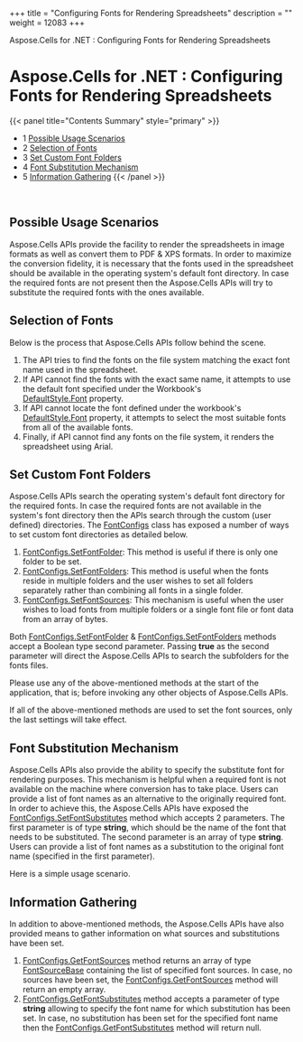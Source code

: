 +++
title = "Configuring Fonts for Rendering Spreadsheets" 
description = "" 
weight = 12083 
+++

Aspose.Cells for .NET : Configuring Fonts for Rendering Spreadsheets  

# Aspose.Cells for .NET : Configuring Fonts for Rendering Spreadsheets


{{< panel title="Contents Summary" style="primary" >}}
*   1 [Possible Usage Scenarios](#ConfiguringFontsforRenderingSpreadsheets-PossibleUsageScenarios)
*   2 [Selection of Fonts](#ConfiguringFontsforRenderingSpreadsheets-SelectionofFonts)
*   3 [Set Custom Font Folders](#ConfiguringFontsforRenderingSpreadsheets-SetCustomFontFolders)
*   4 [Font Substitution Mechanism](#ConfiguringFontsforRenderingSpreadsheets-FontSubstitutionMechanism)
*   5 [Information Gathering](#ConfiguringFontsforRenderingSpreadsheets-InformationGathering)
{{< /panel >}}
 

 

## Possible Usage Scenarios

Aspose.Cells APIs provide the facility to render the spreadsheets in image formats as well as convert them to PDF & XPS formats. In order to maximize the conversion fidelity, it is necessary that the fonts used in the spreadsheet should be available in the operating system's default font directory. In case the required fonts are not present then the Aspose.Cells APIs will try to substitute the required fonts with the ones available.

## Selection of Fonts

Below is the process that Aspose.Cells APIs follow behind the scene.

1.  The API tries to find the fonts on the file system matching the exact font name used in the spreadsheet.
2.  If API cannot find the fonts with the exact same name, it attempts to use the default font specified under the Workbook's [DefaultStyle.Font](https://apireference.aspose.com/net/cells/aspose.cells/style/properties/font) property.
3.  If API cannot locate the font defined under the workbook's [DefaultStyle.Font](https://apireference.aspose.com/net/cells/aspose.cells/style/properties/font) property, it attempts to select the most suitable fonts from all of the available fonts.
4.  Finally, if API cannot find any fonts on the file system, it renders the spreadsheet using Arial.

## Set Custom Font Folders

Aspose.Cells APIs search the operating system's default font directory for the required fonts. In case the required fonts are not available in the system's font directory then the APIs search through the custom (user defined) directories. The [FontConfigs](https://apireference.aspose.com/net/cells/aspose.cells/fontconfigs) class has exposed a number of ways to set custom font directories as detailed below.

1.  [FontConfigs.SetFontFolder](https://apireference.aspose.com/net/cells/aspose.cells/fontconfigs/methods/setfontfolder): This method is useful if there is only one folder to be set.
2.  [FontConfigs.SetFontFolders](https://apireference.aspose.com/net/cells/aspose.cells/fontconfigs/methods/setfontfolders): This method is useful when the fonts reside in multiple folders and the user wishes to set all folders separately rather than combining all fonts in a single folder.
3.  [FontConfigs.SetFontSources](https://apireference.aspose.com/net/cells/aspose.cells/fontconfigs/methods/setfontsources): This mechanism is useful when the user wishes to load fonts from multiple folders or a single font file or font data from an array of bytes.

Both [FontConfigs.SetFontFolder](https://apireference.aspose.com/net/cells/aspose.cells/fontconfigs/methods/setfontfolder) & [FontConfigs.SetFontFolders](https://apireference.aspose.com/net/cells/aspose.cells/fontconfigs/methods/setfontfolders) methods accept a Boolean type second parameter. Passing **true** as the second parameter will direct the Aspose.Cells APIs to search the subfolders for the fonts files.

Please use any of the above-mentioned methods at the start of the application, that is; before invoking any other objects of Aspose.Cells APIs.

If all of the above-mentioned methods are used to set the font sources, only the last settings will take effect.

## Font Substitution Mechanism

Aspose.Cells APIs also provide the ability to specify the substitute font for rendering purposes. This mechanism is helpful when a required font is not available on the machine where conversion has to take place. Users can provide a list of font names as an alternative to the originally required font. In order to achieve this, the Aspose.Cells APIs have exposed the [FontConfigs.SetFontSubstitutes](https://apireference.aspose.com/net/cells/aspose.cells/fontconfigs/methods/setfontsubstitutes) method which accepts 2 parameters. The first parameter is of type **string**, which should be the name of the font that needs to be substituted. The second parameter is an array of type **string**. Users can provide a list of font names as a substitution to the original font name (specified in the first parameter).

Here is a simple usage scenario.

## Information Gathering

In addition to above-mentioned methods, the Aspose.Cells APIs have also provided means to gather information on what sources and substitutions have been set.

1.  [FontConfigs.GetFontSources](https://apireference.aspose.com/net/cells/aspose.cells/fontconfigs/methods/getfontsources) method returns an array of type [FontSourceBase](https://apireference.aspose.com/net/cells/aspose.cells/fontsourcebase) containing the list of specified font sources. In case, no sources have been set, the [FontConfigs.GetFontSources](https://apireference.aspose.com/net/cells/aspose.cells/fontconfigs/methods/getfontsources) method will return an empty array.
2.  [FontConfigs.GetFontSubstitutes](https://apireference.aspose.com/net/cells/aspose.cells/fontconfigs/methods/getfontsubstitutes) method accepts a parameter of type **string** allowing to specify the font name for which substitution has been set. In case, no substitution has been set for the specified font name then the [FontConfigs.GetFontSubstitutes](https://apireference.aspose.com/net/cells/aspose.cells/fontconfigs/methods/getfontsubstitutes) method will return null.

